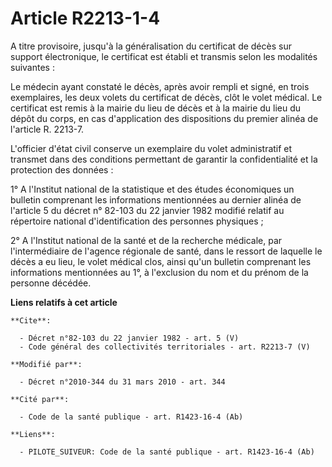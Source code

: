 # Article R2213-1-4

A titre provisoire, jusqu'à la généralisation du certificat de décès sur support électronique, le certificat est établi et
transmis selon les modalités suivantes : 

Le médecin ayant constaté le décès, après avoir rempli et signé, en trois exemplaires, les deux volets du certificat de
décès, clôt le volet médical. Le certificat est remis à la mairie du lieu de décès et à la mairie du lieu du dépôt du corps,
en cas d'application des dispositions du premier alinéa de l'article R. 2213-7.

L'officier d'état civil conserve un exemplaire du volet administratif et transmet dans des conditions permettant de garantir
la confidentialité et la protection des données : 

1° A l'Institut national de la statistique et des études économiques un bulletin comprenant les informations mentionnées au
dernier alinéa de l'article 5 du décret n° 82-103 du 22 janvier 1982 modifié relatif au répertoire national d'identification
des personnes physiques ; 

2° A l'Institut national de la santé et de la recherche médicale, par l'intermédiaire de l'agence régionale de santé, dans le
ressort de laquelle le décès a eu lieu, le volet médical clos, ainsi qu'un bulletin comprenant les informations mentionnées
au 1°, à l'exclusion du nom et du prénom de la personne décédée.

**Liens relatifs à cet article**

	**Cite**:

	  - Décret n°82-103 du 22 janvier 1982 - art. 5 (V)
	  - Code général des collectivités territoriales - art. R2213-7 (V)

	**Modifié par**:

	  - Décret n°2010-344 du 31 mars 2010 - art. 344

	**Cité par**:

	  - Code de la santé publique - art. R1423-16-4 (Ab)

	**Liens**:

	  - PILOTE_SUIVEUR: Code de la santé publique - art. R1423-16-4 (Ab)
